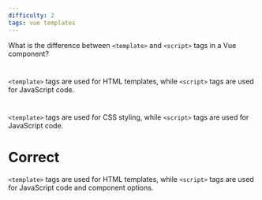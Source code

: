 ```yaml
---
difficulty: 2
tags: vue templates
---
```


What is the difference between `<template>` and `<script>` tags in a Vue component?

#

`<template>` tags are used for HTML templates, while `<script>` tags are used for JavaScript code.

#

`<template>` tags are used for CSS styling, while `<script>` tags are used for JavaScript code.

# Correct

`<template>` tags are used for HTML templates, while `<script>` tags are used for JavaScript code and component options.
